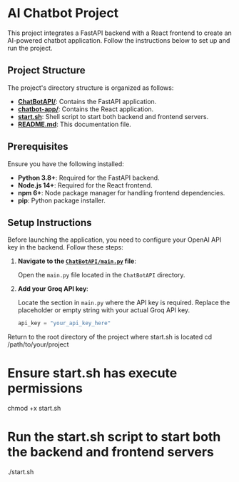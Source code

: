 # AI Chatbot Project

This project integrates a FastAPI backend with a React frontend to create an AI-powered chatbot application. Follow the instructions below to set up and run the project.

## Project Structure

The project's directory structure is organized as follows:

- **[ChatBotAPI/](ChatBotAPI/)**: Contains the FastAPI application.
- **[chatbot-app/](chatbot-app/)**: Contains the React application.
- **[start.sh](start.sh)**: Shell script to start both backend and frontend servers.
- **[README.md](README.md)**: This documentation file.

## Prerequisites

Ensure you have the following installed:

- **Python 3.8+**: Required for the FastAPI backend.
- **Node.js 14+**: Required for the React frontend.
- **npm 6+**: Node package manager for handling frontend dependencies.
- **pip**: Python package installer.

## Setup Instructions

Before launching the application, you need to configure your OpenAI API key in the backend. Follow these steps:

1. **Navigate to the [`ChatBotAPI/main.py`](ChatBotAPI/main.py) file**:

   Open the `main.py` file located in the `ChatBotAPI` directory.

2. **Add your Groq API key**:

   Locate the section in `main.py` where the API key is required. Replace the placeholder or empty string with your actual Groq API key. 

   ```python
   api_key = "your_api_key_here"
 Return to the root directory of the project where start.sh is located
cd /path/to/your/project

# Ensure start.sh has execute permissions
chmod +x start.sh

# Run the start.sh script to start both the backend and frontend servers
./start.sh
